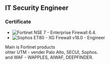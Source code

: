 ## IT Security Engineer

### Certificate
- ![Fortinet](https://img.shields.io/badge/-Fortinet-EE3124?style=plastic&logo=fortinet&logoColor=white) NSE 7 - Enterprise Firewall 6.4.
- ![Sophos](https://img.shields.io/badge/-Sophos-000?style=plastic&logo=Simkl&logoColor=white) ET80 - XG Firewall v18.0 - Engineer
 
Main is Fortinet products  
ohter UTM - vender Palo Alto, SECUI, Sophos.  
and WAF - WAPPLES, AIWAF, DEEPFINDER.  
